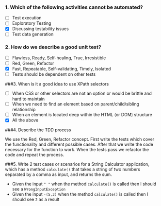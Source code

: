 ### 1. Which of the following activities cannot be automated?
- [ ] Test execution
- [ ] Exploratory Testing
- [x] Discussing testability issues
- [ ] Test data generation

### 2. How do we describe a good unit test?
- [ ] Flawless, Ready, Self-healing, True, Irresistible
- [ ] Red, Green, Refactor
- [x] Fast, Repeatable, Self-validating, Timely, Isolated
- [ ] Tests should be dependent on other tests

###3. When is it a good idea to use XPath selectors
- [ ] When CSS or other selectors are not an option or would be brittle and hard to maintain
- [ ] When we need to find an element based on parent/child/sibling relationship
- [ ] When an element is located deep within the HTML (or DOM) structure
- [x] All the above

###4. Describe the TDD process

We use the Red, Green, Refactor concept. First write the tests which cover the functionality
and different possible cases. After that we write the code necessary for the function to work.
When the tests pass we refactor the code and repeat the process.

###5. Write 2 test cases or scenarios for a String Calculator application, which has a method `calculate()` that takes a string of two numbers separated by a comma as input, and returns the sum.

- Given the input `" "` when the method `calculate()` is called then I should see a `WrongInputException`
- Given the input `-(5,3)` when the method `calculate()` is called then I should see `2` as a result